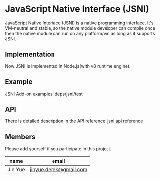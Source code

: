 # JavaScript Native Interface (JSNI)
JavaScript Native Interface (JSNI) is a native programming interface. It's VM-neutral and stable, so the native module developer can compile once then the native module can run on any platform/vm as long as it supports JSNI.

## Implementation
Now JSNI is implemented in Node.js(with v8 runtime engine).

## Example
JSNI Add-on examples: deps/jsni/test

## API
There is detailed description in the API reference: [jsni api reference](https://alibaba.github.io/javascript-native-interface/html/jsni_8h.html)

## Members
Please add yourself if you participate in this project.

|name|email|
|---|---|
|Jin Yue|jinyue.derek@gmail.com|

